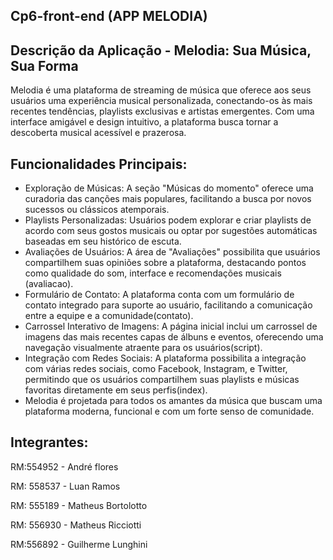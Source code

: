 ## Cp6-front-end (APP MELODIA)

## Descrição da Aplicação - Melodia: Sua Música, Sua Forma
Melodia é uma plataforma de streaming de música que oferece aos seus usuários uma experiência musical personalizada, conectando-os às mais recentes tendências, playlists exclusivas e artistas emergentes. Com uma interface amigável e design intuitivo, a plataforma busca tornar a descoberta musical acessível e prazerosa.

## Funcionalidades Principais:

- Exploração de Músicas: A seção "Músicas do momento" oferece uma curadoria das canções mais populares, facilitando a busca por novos sucessos ou clássicos atemporais.
- Playlists Personalizadas: Usuários podem explorar e criar playlists de acordo com seus gostos musicais ou optar por sugestões automáticas baseadas em seu histórico de escuta.
- Avaliações de Usuários: A área de "Avaliações" possibilita que usuários compartilhem suas opiniões sobre a plataforma, destacando pontos como qualidade do som, interface e recomendações musicais​(avaliacao).
- Formulário de Contato: A plataforma conta com um formulário de contato integrado para suporte ao usuário, facilitando a comunicação entre a equipe e a comunidade​(contato).
- Carrossel Interativo de Imagens: A página inicial inclui um carrossel de imagens das mais recentes capas de álbuns e eventos, oferecendo uma navegação visualmente atraente para os usuários​(script).
- Integração com Redes Sociais: A plataforma possibilita a integração com várias redes sociais, como Facebook, Instagram, e Twitter, permitindo que os usuários compartilhem suas playlists e músicas favoritas diretamente em seus perfis​(index).
- Melodia é projetada para todos os amantes da música que buscam uma plataforma moderna, funcional e com um forte senso de comunidade.

## Integrantes:
RM:554952 - André flores

RM: 558537 - Luan Ramos

RM: 555189 - Matheus Bortolotto

RM: 556930 - Matheus Ricciotti

RM:556892 - Guilherme Lunghini
